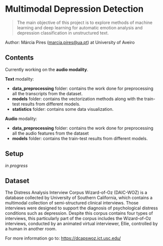 # Multimodal Depression Detection
> The main objective of this project is to explore methods of machine learning and deep learning for automatic emotion analysis and depression classification in unstructured text.

Author: Márcia Pires (marcia.pires@ua.pt) at University of Aveiro

## Contents
Currently working on the <b>audio modality</b>.

<b>Text</b> modality:
- <b>data_preprocessing</b> folder: contains the work done for preprocessing all the transcripts from the dataset.
- <b>models</b> folder: contains the vectorization methods along with the train-test results from different models.
- <b>statistics</b> folder: contains some data visualization. 

<b>Audio</b> modality:
- <b>data_preprocessing</b> folder: contains the work done for preprocessing all the audio features from the dataset
- <b>models</b> folder: contains the train-test results from different models.
## Setup
_in_ _progress_

## Dataset
The Distress Analysis Interview Corpus Wizard-of-Oz (DAIC-WOZ) is a database collected by University of Southern California, which contains a multimodal collection of semi-structured clinical interviews. Those interviews were designed to support the diagnosis of psychological distress conditions such as depression. Despite this corpus contains four types of interviews, this particularly part of the corpus includes the Wizard-of-Oz interviews, conducted by an animated virtual interviewer, Ellie, controlled by a human in another room.

For more information go to: https://dcapswoz.ict.usc.edu/
